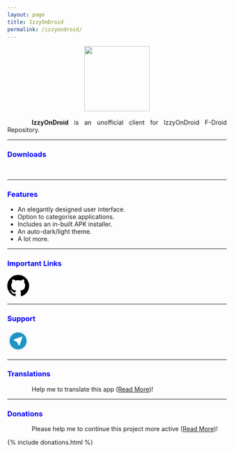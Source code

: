 ```yaml
---
layout: page
title: IzzyOnDroid
permalink: /izzyondroid/
---
```


<style>
    tab1 { padding-left: 4em; }
</style>

<p style="text-align: center"><img src="https://gitlab.com/sunilpaulmathew/izzyondroid/-/raw/master/app/src/main/res/mipmap-xxxhdpi/ic_launcher.webp" alt="" width="150" height="150" /></p>

<p style="text-align: justify"><tab1><strong>IzzyOnDroid</strong> is an unofficial client for IzzyOnDroid F-Droid Repository.</tab1></p>

<hr>

<h3 style="color: blue">Downloads</h3>

<p><a href="https://f-droid.org/packages/in.sunilpaulmathew.izzyondroid" target="_blank"><img src="https://fdroid.gitlab.io/artwork/badge/get-it-on.png" alt="" height="60" /></a></p>
<hr>

<h3 style="color: blue">Features</h3>

* An elegantly designed user interface.
* Option to categorise applications.
* Includes an in-built APK installer.
* An auto-dark/light theme.
* A lot more.

<hr>

<h3 style="color: blue">Important Links</h3>

<p><a href="https://gitlab.com/sunilpaulmathew/izzyondroid" target="_blank"><img src="https://github.com/SmartPack/SmartPack.github.io/blob/master/assets/pic002.png?raw=true" alt="" width="50" height="50" /></a></p>

<hr>

<h3 style="color: blue">Support</h3>

<a href="https://t.me/smartpack_kmanager" target="_blank"><img src="https://github.com/SmartPack/SmartPack.github.io/blob/master/assets/pic006.png?raw=true" alt="" width="50" height="50" /></a>

<hr>

<h3 style="color: blue">Translations</h3>

<p style="text-align: justify"><tab1>Help me to translate this app (<a href="{{ site.github.url }}/translations/" target="_self">Read More</a>)!</tab1></p>

<hr>

<h3 style="color: blue">Donations</h3>

<p style="text-align: justify"><tab1>Please help me to continue this project more active (<a href="{{ site.github.url }}/donation/" target="_self">Read More</a>)!</tab1></p>

{% include donations.html %}

